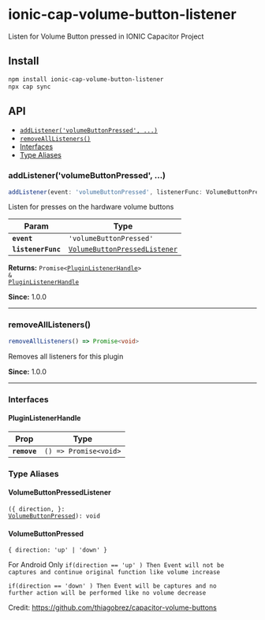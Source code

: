 # ionic-cap-volume-button-listener

Listen for Volume Button pressed in IONIC Capacitor Project

## Install

```bash
npm install ionic-cap-volume-button-listener
npx cap sync
```

## API

<docgen-index>

* [`addListener('volumeButtonPressed', ...)`](#addlistenervolumebuttonpressed)
* [`removeAllListeners()`](#removealllisteners)
* [Interfaces](#interfaces)
* [Type Aliases](#type-aliases)

</docgen-index>

<docgen-api>
<!--Update the source file JSDoc comments and rerun docgen to update the docs below-->

### addListener('volumeButtonPressed', ...)

```typescript
addListener(event: 'volumeButtonPressed', listenerFunc: VolumeButtonPressedListener) => Promise<PluginListenerHandle> & PluginListenerHandle
```

Listen for presses on the hardware volume buttons

| Param              | Type                                                                                |
| ------------------ | ----------------------------------------------------------------------------------- |
| **`event`**        | <code>'volumeButtonPressed'</code>                                                  |
| **`listenerFunc`** | <code><a href="#volumebuttonpressedlistener">VolumeButtonPressedListener</a></code> |

**Returns:** <code>Promise&lt;<a href="#pluginlistenerhandle">PluginListenerHandle</a>&gt; & <a href="#pluginlistenerhandle">PluginListenerHandle</a></code>

**Since:** 1.0.0

--------------------


### removeAllListeners()

```typescript
removeAllListeners() => Promise<void>
```

Removes all listeners for this plugin

**Since:** 1.0.0

--------------------


### Interfaces


#### PluginListenerHandle

| Prop         | Type                                      |
| ------------ | ----------------------------------------- |
| **`remove`** | <code>() =&gt; Promise&lt;void&gt;</code> |


### Type Aliases


#### VolumeButtonPressedListener

<code>({ direction, }: <a href="#volumebuttonpressed">VolumeButtonPressed</a>): void</code>


#### VolumeButtonPressed

<code>{ direction: 'up' | 'down' }</code>

</docgen-api>

For Android Only
<code>if(direction == 'up' ) Then Event will not be captures and continue original function like volume increase</code>

<code>if(direction == 'down' ) Then Event will be captures and no further action will be performed like no volume decrease</code>


Credit: https://github.com/thiagobrez/capacitor-volume-buttons